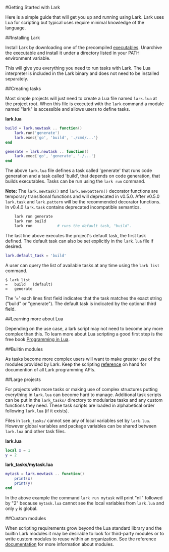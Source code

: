 #Getting Started with Lark

Here is a simple guide that will get you up and running using Lark.  Lark uses
Lua for scripting but typical uses require minimal knowledge of the language.

##Installing Lark

Install Lark by downloading one of the precompiled
[executables](https://github.com/bmatsuo/lark/releases).  Unarchive the
executable and install it under a directory listed in your PATH environment
variable.

This will give you everything you need to run tasks with Lark.  The Lua
interpreter is included in the Lark binary and does not need to be installed
separately.

##Creating tasks 

Most simple projects will just need to create a Lua file named `lark.lua` at
the project root.  When this file is executed with the `lark` command a module
named "lark" is accessible and allows users to define tasks.

**lark.lua**
```lua
build = lark.newtask .. function()
    lark.run('generate')
    lark.exec{'go', 'build', './cmd/...'}
end

generate = lark.newtask .. function()
    lark.exec{'go', 'generate', './...'}
end
```

The above `lark.lua` file defines a task called 'generate' that runs code
generation and a task called 'build', that depends on code generation, that
builds executables.  Tasks can be run using the `lark run` command.

**Note:** The `lark.newtask()` and `lark.newpattern()` decorator functions are
temporary transitional functions and will deprecated in v0.5.0. After v0.5.0
`lark.task` and `lark.pattern` will be the recommended decorator functions.  In
v0.4.0 `lark.task` contains deprecated incompatible semantics.

```sh
    lark run generate
    lark run build
    lark run           # runs the default task, "build".
```

The last line above executes the project's default task, the first task
defined.  The default task can also be set explicitly in the `lark.lua` file if
desired.

```lua
lark.default_task = 'build'
```

A user can query the list of available tasks at any time using the `lark list`
command.

```
$ lark list
=   build   (default)
=   generate
```

The '=' each lines first field indicates that the task matches the exact string
("build" or "generate").  The default task is indicated by the optional third
field.

##Learning more about Lua

Depending on the use case, a lark script may not need to become any more
complex than this.  To learn more about Lua scripting a good first step is the
free book [Programming in Lua](http://www.lua.org/pil/contents.html).

##Builtin modules

As tasks become more complex users will want to make greater use of the modules
provided by Lark.  Keep the scripting [reference](lua.md) on hand for
documention of all Lark programming APIs.

##Large projects

For projects with more tasks or making use of complex structures putting
everything in `lark.lua` can become hard to manage.  Additional task scripts
can be put in the `lark_tasks/` directory to modularize tasks and any custom
functions they need.  These task scripts are loaded in alphabetical order
following `lark.lua` (if it exists).

Files in `lark_tasks/` cannot see any of local variables set by `lark.lua`.
However global variables and package variables can be shared between `lark.lua`
and other task files.

**lark.lua**
```lua
local x = 1
y = 2
```

**lark_tasks/mytask.lua**
```lua
mytask = lark.newtask .. function()
    print(x)
    print(y)
end
```

In the above example the command `lark run mytask` will print "nil" followed by
"2" because `mytask.lua` cannot see the local variables from `lark.lua` and
only `y` is global.

##Custom modules

When scripting requirements grow beyond the Lua standard library and the
builtin Lark modules it may be desirable to look for third-party modules or to
write custom modules to reuse within an organization.  See the reference
[documentation](modules.md) for more information about modules.
